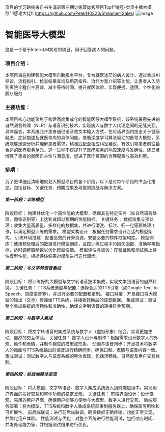 项目的学习路线来自书生浦语第三期训练营优秀项目Top1“销冠-卖货主播大模型"!!感谢大佬!!
(https://github.com/PeterH0323/Streamer-Sales)
![image](https://github.com/user-attachments/assets/e5b5dede-5c4f-4233-83fa-02f023ee1933)

# 智能医导大模型

这是一个基于InternLM实现的项目，用于回答病人的问题。
### 项目介绍：
本项目旨在构建智能大模型自助服务平台，专为就医迷茫的病人设计。通过集成AI导诊、流程指引、检查结果查询及用药指导、治疗方案介绍等功能，让患者从入院到离院全程自主高效，减少等待时间，提升就医体验，实现便捷、透明、个性化的医疗服务
### 主要功能：
本项目核心功能聚焦于构建高度集成化的智能医导大模型系统，该系统采用先进的自然语言处理（NLP）与语音识别技术，实现病人与数字人代理之间的无缝交互。具体而言，本系统允许患者通过语音或文本输入方式，在对话界面内提出关于健康疑虑、症状描述及就医导向的具体问题。借助深度学习算法驱动的医导大模型，系统能够迅速分析并理解患者需求，精准匹配至相应科室建议，有效引导患者前往最合适的医疗服务单元。这一过程不仅提升了医疗服务的响应速度与准确性，还显著增强了患者的就医自主性与满意度，促进了医疗资源的合理配置与高效利用。
### 排期：
为了更详细且清晰地规划大模型项目的各个阶段，以下是对每个阶段的书面化描述，包括目标、关键任务、预期成果及可能的挑战与解决方案。
##### 第一阶段：训练模型
阶段目标：
构建并优化一个高性能的大模型，确保其在特定任务（如自然语言处理、图像识别等）上达到或超过预期的性能指标。
关键任务：
数据收集与预处理：收集大量高质量、多样化的数据集，并进行清洗、标注、归一化等预处理工作，以满足模型训练的需求。
模型架构设计：根据任务需求设计合适的模型架构。
训练环境搭建：配置高效的计算资源，安装必要的软件框架和库。
模型训练：使用预处理后的数据进行模型训练，监控训练过程中的损失函数、准确率等指标，适时调整超参数以优化模型性能。
模型评估与调优：在验证集和测试集上评估模型性能，根据评估结果对模型进行迭代调优。

##### 第二阶段：与文字转语音集成
阶段目标：
将训练好的大模型与文字转语音技术集成，实现文本到语音的自然转换。
关键任务：
TTS系统选型与配置：选择合适的TTS引擎（如Google Text-to-Speech、百度语音等），并进行必要的配置和定制。
接口对接：开发接口将大模型的输出（文本）传递给TTS系统，并接收转换后的语音数据。
集成测试：测试整个集成系统的流畅性和准确性，确保文字到语音的转换符合预期。

##### 第三阶段：与数字人集成
阶段目标：
将文字转语音的集成系统与数字人（虚拟形象）结合，实现更加生动、自然的交互体验。
关键任务：
数字人设计与制作：根据需求设计数字人的外观、动作和表情，并制作相应的模型或形象。
动画与语音同步：开发技术将数字人的动画与TTS系统输出的语音进行精确同步，确保口型、表情与语音内容一致。
集成测试：测试数字人与语音系统的整体表现，包括流畅性、自然度及用户交互体验。

##### 第四阶段：前后端整体呈现
阶段目标：
将大模型、文字转语音、数字人集成系统嵌入到前端应用中，实现用户界面的友好交互和整体功能的稳定呈现。
关键任务：
前端界面设计：设计直观、易用的用户界面，确保用户能够方便地与大模型、数字人进行交互。
后端服务部署：将大模型、TTS系统和数字人集成系统部署到服务器上，确保高可用性和可扩展性。
前后端联调：进行前后端联调，确保数据正确传输、功能正常实现，并优化用户体验。
性能测试与优化：对整个系统进行性能测试，包括响应时间、并发处理能力等，并根据测试结果进行优化。
